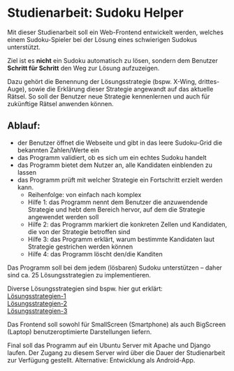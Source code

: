 # Studienarbeit: Sudoku Helper
Mit dieser Studienarbeit soll ein Web-Frontend entwickelt werden, welches einem Sudoku-Spieler
bei der Lösung eines schwierigen Sudokus unterstützt.

Ziel ist es **nicht** ein Sudoku automatisch zu lösen, sondern dem Benutzer **Schritt für Schritt** den Weg
zur Lösung aufzuzeigen.

Dazu gehört die Benennung der Lösungsstrategie (bspw. X-Wing, drittes-Auge), sowie die Erklärung
dieser Strategie angewandt auf das aktuelle Rätsel. So soll der Benutzer neue Strategie kennenlernen
und auch für zukünftige Rätsel anwenden können.

## Ablauf:
* der Benutzer öffnet die Webseite und gibt in das leere Sudoku-Grid die bekannten
Zahlen/Werte ein
* das Programm validiert, ob es sich um ein echtes Sudoku handelt
* das Programm bietet dem Nutzer an, alle Kandidaten einblenden zu lassen
* das Programm prüft mit welcher Strategie ein Fortschritt erzielt werden kann.
  * Reihenfolge: von einfach nach komplex
  * Hilfe 1: das Programm nennt dem Benutzer die anzuwendende Strategie und hebt
dem Bereich hervor, auf dem die Strategie angewendet werden soll
  * Hilfe 2: das Programm markiert die konkreten Zellen und Kandidaten, die von der
Strategie betroffen sind
  * Hilfe 3: das Programm erklärt, warum bestimmte Kandidaten laut Strategie
gestrichen werden können
  * Hilfe 4: das Programm löscht den/die Kanditen

Das Programm soll bei dem jedem (lösbaren) Sudoku unterstützen – daher sind ca. 25
Lösungsstrategien zu implementieren.

Diverse Lösungsstrategien sind bspw. hier gut erklärt: <br>
[Lösungsstrategien-1](https://www.thinkgym.de/r%C3%A4tselarten/sudoku/l%C3%B6sungsstrategien-1/) <br>
[Lösungsstrategien-2](https://www.thinkgym.de/r%C3%A4tselarten/sudoku/l%C3%B6sungsstrategien-2/)<br>
[Lösungsstrategien-3](https://www.thinkgym.de/r%C3%A4tselarten/sudoku/l%C3%B6sungsstrategien-3/)

Das Frontend soll sowohl für SmallScreen (Smartphone) als auch BigScreen (Laptop)
benutzeroptimierte Darstellungen liefern.

Final soll das Programm auf ein Ubuntu Server mit Apache und Django laufen. Der Zugang zu diesem
Server wird über die Dauer der Studienarbeit zur Verfügung gestellt.
Alternative: Entwicklung als Android-App.
